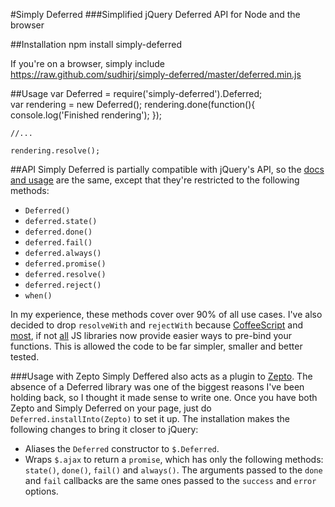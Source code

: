 #Simply Deferred
###Simplified jQuery Deferred API for Node and the browser

##Installation
    npm install simply-deferred

If you're on a browser, simply include 
    https://raw.github.com/sudhirj/simply-deferred/master/deferred.min.js

##Usage
    var Deferred = require('simply-deferred').Deferred;    
    var rendering = new Deferred();
    rendering.done(function(){
        console.log('Finished rendering');
    });
    
    //...
    
    rendering.resolve();
    
##API
Simply Deferred is partially compatible with jQuery's API, so the [docs and usage](http://api.jquery.com/category/deferred-object/) are the same, except that they're restricted to the following methods:

* `Deferred()`
* `deferred.state()`
* `deferred.done()`
* `deferred.fail()`
* `deferred.always()`
* `deferred.promise()`
* `deferred.resolve()`
* `deferred.reject()`
* `when()`

In my experience, these methods cover over 90% of all use cases. I've also decided to drop `resolveWith` and `rejectWith` because [CoffeeScript](http://coffeescript.org/#fat_arrow) and [most](http://api.jquery.com/jQuery.proxy/), if not [all](http://documentcloud.github.com/underscore/#bind) JS libraries now provide easier ways to pre-bind your functions. This is allowed the code to be far simpler, smaller and better tested. 

###Usage with Zepto
Simply Deffered also acts as a plugin to [Zepto](http://zeptojs.com/). The absence of a Deferred library was one of the biggest reasons I've been holding back, so I thought it made sense to write one. Once you have both Zepto and Simply Deferred on your page, just do `Deferred.installInto(Zepto)` to set it up. The installation makes the following changes to bring it closer to jQuery:

* Aliases the `Deferred` constructor to `$.Deferred`.
* Wraps `$.ajax` to return a `promise`, which has only the following methods: `state()`, `done()`, `fail()` and `always()`. The arguments passed to the `done` and `fail` callbacks are the same ones passed to the `success` and `error` options. 
